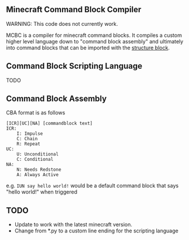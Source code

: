 Minecraft Command Block Compiler
-------------------------------

WARNING: This code does not currently work.

MCBC is a compiler for minecraft command blocks. It compiles a custom higher level language down to "command block assembly" and ultimately into command blocks that can be imported with the [structure block](https://minecraft.gamepedia.com/Structure_Block).

Command Block Scripting Language
--------------------------------
TODO

Command Block Assembly
---
CBA format is as follows
```
[ICR][UC][NA] [commandblock text]
ICR:
	I: Impulse
	C: Chain
	R: Repeat
UC:
	U: Unconditional
	C: Conditional
NA:
	N: Needs Redstone
	A: Always Active
```
e.g.
`IUN say hello world!`
would be a default command block that says "hello world!" when triggered


TODO
----
- Update to work with the latest minecraft version.
- Change from *.py to a custom line ending for the scripting language
